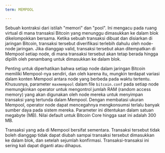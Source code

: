 ```yaml
---
term: MEMPOOL

---
```

Sebuah kontraksi dari istilah "memori" dan "pool". Ini mengacu pada ruang virtual di mana transaksi Bitcoin yang menunggu dimasukkan ke dalam blok dikelompokkan bersama. Ketika sebuah transaksi dibuat dan disiarkan di jaringan Bitcoin, transaksi tersebut diverifikasi terlebih dahulu oleh node-node jaringan. Jika dianggap valid, transaksi tersebut akan ditempatkan di Mempool setiap node, di mana transaksi tersebut akan tetap berada hingga dipilih oleh penambang untuk dimasukkan ke dalam blok.

Penting untuk diperhatikan bahwa setiap node dalam jaringan Bitcoin memiliki Mempool-nya sendiri, dan oleh karena itu, mungkin terdapat variasi dalam konten Mempool antara node yang berbeda pada waktu tertentu. Khususnya, parameter `maxmempool` dalam file `bitcoin.conf` pada setiap node memungkinkan operator untuk mengontrol jumlah RAM (random access memory) yang akan digunakan oleh node mereka untuk menyimpan transaksi yang tertunda dalam Mempool. Dengan membatasi ukuran Mempool, operator node dapat mencegahnya mengkonsumsi terlalu banyak sumber daya pada sistem mereka. Parameter ini ditentukan dalam satuan megabyte (MB). Nilai default untuk Bitcoin Core hingga saat ini adalah 300 MB.

Transaksi yang ada di Mempool bersifat sementara. Transaksi tersebut tidak boleh dianggap tidak dapat diubah sampai transaksi tersebut dimasukkan ke dalam blok, dan setelah sejumlah konfirmasi. Transaksi-transaksi ini sering kali dapat diganti atau dihapus.